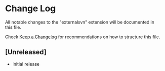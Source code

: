 # Change Log

All notable changes to the "externalsvn" extension will be documented in this file.

Check [Keep a Changelog](http://keepachangelog.com/) for recommendations on how to structure this file.

## [Unreleased]

- Initial release